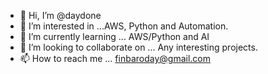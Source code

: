 - 👋 Hi, I’m @daydone
- 👀 I’m interested in ...AWS, Python and Automation.
- 🌱 I’m currently learning ... AWS/Python and AI
- 💞️ I’m looking to collaborate on ... Any interesting projects.
- 📫 How to reach me ... finbaroday@gmail.com

